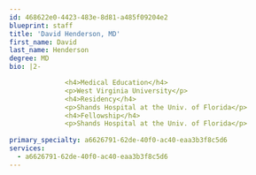 ```yaml
---
id: 468622e0-4423-483e-8d81-a485f09204e2
blueprint: staff
title: 'David Henderson, MD'
first_name: David
last_name: Henderson
degree: MD
bio: |2-

              <h4>Medical Education</h4>
              <p>West Virginia University</p>
              <h4>Residency</h4>
              <p>Shands Hospital at the Univ. of Florida</p>
              <h4>Fellowship</h4>
              <p>Shands Hospital at the Univ. of Florida</p>
          
primary_specialty: a6626791-62de-40f0-ac40-eaa3b3f8c5d6
services:
  - a6626791-62de-40f0-ac40-eaa3b3f8c5d6
---
```

